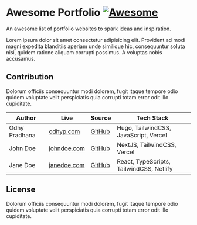 # Awesome Portfolio [![Awesome](https://cdn.rawgit.com/sindresorhus/awesome/d7305f38d29fed78fa85652e3a63e154dd8e8829/media/badge.svg)](https://github.com/sindresorhus/awesome)

An awesome list of portfolio websites to spark ideas and inspiration.

Lorem ipsum dolor sit amet consectetur adipisicing elit. Provident ad modi magni expedita blanditiis aperiam unde similique hic, consequuntur soluta nisi, quidem ratione aliquam corrupti possimus. A voluptas nobis accusamus.

## Contribution

Dolorum officiis consequuntur modi dolorem, fugit itaque tempore odio quidem voluptate velit perspiciatis quia corrupti totam error odit illo cupiditate.

| Author | Live | Source | Tech Stack |
| ------ | ---- | ------ | ---------- |
| Odhy Pradhana | [odhyp.com](https://odhyp.com/) | [GitHub](https://github.com/odhyp/odhyp.com) | Hugo, TailwindCSS, JavaScript, Vercel |
| John Doe | [johndoe.com](https://johndoe.com) | [GitHub](https://github.com/johndoe/johndoe.com) | NextJS, TailwindCSS, Vercel |
| Jane Doe | [janedoe.com](https://janedoe.com) | [GitHub](https://github.com/janedoe/janedoe.com) | React, TypeScripts, TailwindCSS, Netlify |

## License

Dolorum officiis consequuntur modi dolorem, fugit itaque tempore odio quidem voluptate velit perspiciatis quia corrupti totam error odit illo cupiditate.
